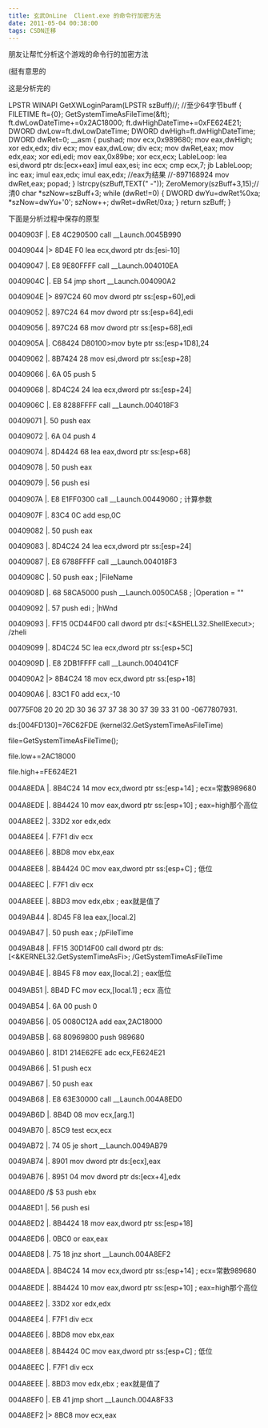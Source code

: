 ```yaml
---
title: 玄武OnLine  Client.exe 的命令行加密方法
date: 2011-05-04 00:38:00
tags: CSDN迁移
---
```

   朋友让帮忙分析这个游戏的命令行的加密方法 

 (挺有意思的

 

 

 这是分析完的

 LPSTR WINAPI GetXWLoginParam(LPSTR szBuff)//; //至少64字节buff { FILETIME ft={0}; GetSystemTimeAsFileTime(&ft); ft.dwLowDateTime+=0x2AC18000; ft.dwHighDateTime+=0xFE624E21; DWORD dwLow=ft.dwLowDateTime; DWORD dwHigh=ft.dwHighDateTime; DWORD dwRet=0; __asm { pushad; mov ecx,0x989680; mov eax,dwHigh; xor edx,edx; div ecx; mov eax,dwLow; div ecx; mov dwRet,eax; mov edx,eax; xor edi,edi; mov eax,0x89be; xor ecx,ecx; LableLoop: lea esi,dword ptr ds:[ecx+eax] imul eax,esi; inc ecx; cmp ecx,7; jb LableLoop; inc eax; imul eax,edx; imul eax,edx; //eax为结果 //-897168924 mov dwRet,eax; popad; } lstrcpy(szBuff,TEXT(" -")); ZeroMemory(szBuff+3,15);//清0 char *szNow=szBuff+3; while (dwRet!=0) { DWORD dwYu=dwRet%0xa; *szNow=dwYu+'0'; szNow++; dwRet=dwRet/0xa; } return szBuff; } 

 

 

 

 

 

 下面是分析过程中保存的原型

 

 

 

 

0040903F |. E8 4C290500 call __Launch.0045B990

 00409044 |> 8D4E F0 lea ecx,dword ptr ds:[esi-10]

 00409047 |. E8 9E80FFFF call __Launch.004010EA

 0040904C |. EB 54 jmp short __Launch.004090A2

 0040904E |> 897C24 60 mov dword ptr ss:[esp+60],edi

 00409052 |. 897C24 64 mov dword ptr ss:[esp+64],edi

 00409056 |. 897C24 68 mov dword ptr ss:[esp+68],edi

 0040905A |. C68424 D80100>mov byte ptr ss:[esp+1D8],24

 00409062 |. 8B7424 28 mov esi,dword ptr ss:[esp+28]

 00409066 |. 6A 05 push 5

 00409068 |. 8D4C24 24 lea ecx,dword ptr ss:[esp+24]

 0040906C |. E8 8288FFFF call __Launch.004018F3

 00409071 |. 50 push eax

 00409072 |. 6A 04 push 4

 00409074 |. 8D4424 68 lea eax,dword ptr ss:[esp+68]

 00409078 |. 50 push eax

 00409079 |. 56 push esi

 0040907A |. E8 E1FF0300 call __Launch.00449060 ; 计算参数

 0040907F |. 83C4 0C add esp,0C

 00409082 |. 50 push eax

 00409083 |. 8D4C24 24 lea ecx,dword ptr ss:[esp+24]

 00409087 |. E8 6788FFFF call __Launch.004018F3

 0040908C |. 50 push eax ; |FileName

 0040908D |. 68 58CA5000 push __Launch.0050CA58 ; |Operation = ""

 00409092 |. 57 push edi ; |hWnd

 00409093 |. FF15 0CD44F00 call dword ptr ds:[<&SHELL32.ShellExecut>; /zheli

 00409099 |. 8D4C24 5C lea ecx,dword ptr ss:[esp+5C]

 0040909D |. E8 2DB1FFFF call __Launch.004041CF

 004090A2 |> 8B4C24 18 mov ecx,dword ptr ss:[esp+18]

 004090A6 |. 83C1 F0 add ecx,-10

 

 00775F08 20 20 2D 30 36 37 37 38 30 37 39 33 31 00 -0677807931.

 

 ds:[004FD130]=76C62FDE (kernel32.GetSystemTimeAsFileTime)

 

 

 

 file=GetSystemTimeAsFileTime();

 file.low+=2AC18000

 file.high+=FE624E21

 

 004A8EDA |. 8B4C24 14 mov ecx,dword ptr ss:[esp+14] ; ecx=常数989680

 004A8EDE |. 8B4424 10 mov eax,dword ptr ss:[esp+10] ; eax=high那个高位

 004A8EE2 |. 33D2 xor edx,edx

 004A8EE4 |. F7F1 div ecx

 004A8EE6 |. 8BD8 mov ebx,eax

 004A8EE8 |. 8B4424 0C mov eax,dword ptr ss:[esp+C] ; 低位

 004A8EEC |. F7F1 div ecx

 004A8EEE |. 8BD3 mov edx,ebx ; eax就是值了

 

 0049AB44 |. 8D45 F8 lea eax,[local.2]

 0049AB47 |. 50 push eax ; /pFileTime

 0049AB48 |. FF15 30D14F00 call dword ptr ds:[<&KERNEL32.GetSystemTimeAsFi>; /GetSystemTimeAsFileTime

 0049AB4E |. 8B45 F8 mov eax,[local.2] ; eax低位

 0049AB51 |. 8B4D FC mov ecx,[local.1] ; ecx 高位

 0049AB54 |. 6A 00 push 0

 0049AB56 |. 05 0080C12A add eax,2AC18000

 0049AB5B |. 68 80969800 push 989680

 0049AB60 |. 81D1 214E62FE adc ecx,FE624E21

 0049AB66 |. 51 push ecx

 0049AB67 |. 50 push eax

 0049AB68 |. E8 63E30000 call __Launch.004A8ED0

 0049AB6D |. 8B4D 08 mov ecx,[arg.1]

 0049AB70 |. 85C9 test ecx,ecx

 0049AB72 |. 74 05 je short __Launch.0049AB79

 0049AB74 |. 8901 mov dword ptr ds:[ecx],eax

 0049AB76 |. 8951 04 mov dword ptr ds:[ecx+4],edx

 

 004A8ED0 /$ 53 push ebx

 004A8ED1 |. 56 push esi

 004A8ED2 |. 8B4424 18 mov eax,dword ptr ss:[esp+18]

 004A8ED6 |. 0BC0 or eax,eax

 004A8ED8 |. 75 18 jnz short __Launch.004A8EF2

 004A8EDA |. 8B4C24 14 mov ecx,dword ptr ss:[esp+14] ; ecx=常数989680

 004A8EDE |. 8B4424 10 mov eax,dword ptr ss:[esp+10] ; eax=high那个高位

 004A8EE2 |. 33D2 xor edx,edx

 004A8EE4 |. F7F1 div ecx

 004A8EE6 |. 8BD8 mov ebx,eax

 004A8EE8 |. 8B4424 0C mov eax,dword ptr ss:[esp+C] ; 低位

 004A8EEC |. F7F1 div ecx

 004A8EEE |. 8BD3 mov edx,ebx ; eax就是值了

 004A8EF0 |. EB 41 jmp short __Launch.004A8F33

 004A8EF2 |> 8BC8 mov ecx,eax

   
 